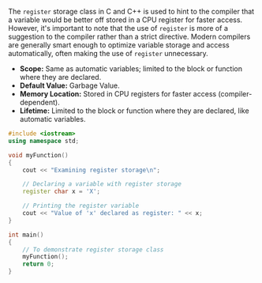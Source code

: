 The `register` storage class in C and C++ is used to hint to the compiler that a variable would be better off stored in a CPU register for faster access. However, it's important to note that the use of `register` is more of a suggestion to the compiler rather than a strict directive. Modern compilers are generally smart enough to optimize variable storage and access automatically, often making the use of `register` unnecessary.

- **Scope:** Same as automatic variables; limited to the block or function where they are declared.
- **Default Value:** Garbage Value.
- **Memory Location:** Stored in CPU registers for faster access (compiler-dependent).
- **Lifetime:** Limited to the block or function where they are declared, like automatic variables.

```cpp
#include <iostream>
using namespace std;

void myFunction()
{
    cout << "Examining register storage\n";

    // Declaring a variable with register storage
    register char x = 'X';

    // Printing the register variable
    cout << "Value of 'x' declared as register: " << x;
}

int main()
{
    // To demonstrate register storage class
    myFunction();
    return 0;
}
```

